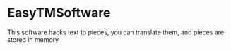 # EasyTMSoftware
This software hacks text to pieces, you can translate them, and pieces are stored in memory
